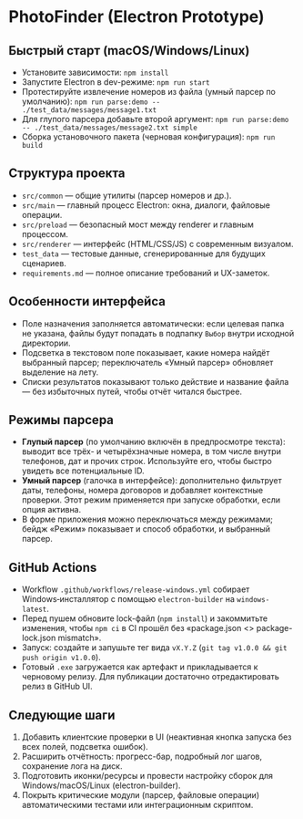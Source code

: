 # PhotoFinder (Electron Prototype)

## Быстрый старт (macOS/Windows/Linux)
- Установите зависимости: `npm install`
- Запустите Electron в dev-режиме: `npm run start`
- Протестируйте извлечение номеров из файла (умный парсер по умолчанию): `npm run parse:demo -- ./test_data/messages/message1.txt`
- Для глупого парсера добавьте второй аргумент: `npm run parse:demo -- ./test_data/messages/message2.txt simple`
- Сборка установочного пакета (черновая конфигурация): `npm run build`

## Структура проекта
- `src/common` — общие утилиты (парсер номеров и др.).
- `src/main` — главный процесс Electron: окна, диалоги, файловые операции.
- `src/preload` — безопасный мост между renderer и главным процессом.
- `src/renderer` — интерфейс (HTML/CSS/JS) с современным визуалом.
- `test_data` — тестовые данные, сгенерированные для будущих сценариев.
- `requirements.md` — полное описание требований и UX-заметок.

## Особенности интерфейса
- Поле назначения заполняется автоматически: если целевая папка не указана, файлы будут попадать в подпапку `Выбор` внутри исходной директории.
- Подсветка в текстовом поле показывает, какие номера найдёт выбранный парсер; переключатель «Умный парсер» обновляет выделение на лету.
- Списки результатов показывают только действие и название файла — без избыточных путей, чтобы отчёт читался быстрее.

## Режимы парсера
- **Глупый парсер** (по умолчанию включён в предпросмотре текста): выводит все трёх- и четырёхзначные номера, в том числе внутри телефонов, дат и прочих строк. Используйте его, чтобы быстро увидеть все потенциальные ID.
- **Умный парсер** (галочка в интерфейсе): дополнительно фильтрует даты, телефоны, номера договоров и добавляет контекстные проверки. Этот режим применяется при запуске обработки, если опция активна.
- В форме приложения можно переключаться между режимами; бейдж «Режим» показывает и способ обработки, и выбранный парсер.

## GitHub Actions
- Workflow `.github/workflows/release-windows.yml` собирает Windows‑инсталлятор с помощью `electron-builder` на `windows-latest`.
- Перед пушем обновите lock-файл (`npm install`) и закоммитьте изменения, чтобы `npm ci` в CI прошёл без «package.json <> package-lock.json mismatch».
- Запуск: создайте и запушьте тег вида `vX.Y.Z` (`git tag v1.0.0 && git push origin v1.0.0`).
- Готовый `.exe` загружается как артефакт и прикладывается к черновому релизу. Для публикации достаточно отредактировать релиз в GitHub UI.

## Следующие шаги
1. Добавить клиентские проверки в UI (неактивная кнопка запуска без всех полей, подсветка ошибок).
2. Расширить отчётность: прогресс-бар, подробный лог шагов, сохранение лога на диск.
3. Подготовить иконки/ресурсы и провести настройку сборок для Windows/macOS/Linux (electron-builder).
4. Покрыть критические модули (парсер, файловые операции) автоматическими тестами или интеграционным скриптом.
